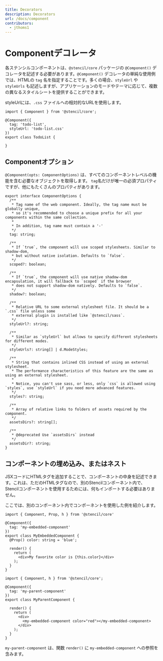 ```yaml
---
title: Decorators
description: Decorators
url: /docs/component
contributors:
  - jthoms1
---
```


# Componentデコレータ

各ステンシルコンポーネントは、`@stencil/core` パッケージの `@Component()` デコレータを記述する必要があります。`@Component()` デコレータの単純な使用例では、HTMLの `tag` 名を指定することです。多くの場合、`styleUrl` や `styleUrls` も記述しますが、アプリケーションのモードやテーマに応じて、複数の異なるスタイルシートを提供することができます。

styleUrlには、`.css` ファイルへの相対的なURLを使用します。

```tsx
import { Component } from '@stencil/core';

@Component({
  tag: 'todo-list',
  styleUrl: 'todo-list.css'
})
export class TodoList {

}
```

## Componentオプション

`@Component(opts: ComponentOptions)` は、すべてのコンポーネントレベルの機能を含む必要なオブジェクトを取得します。
`tag`名だけが唯一の必須プロパティですが、他にもたくさんのプロパティがあります。

```tsx
export interface ComponentOptions {
  /**
   * Tag name of the web component. Ideally, the tag name must be globally unique,
   * so it's recommended to choose a unique prefix for all your components within the same collection.
   *
   * In addition, tag name must contain a '-'
   */
  tag: string;

  /**
   * If `true`, the component will use scoped stylesheets. Similar to shadow-dom,
   * but without native isolation. Defaults to `false`.
   */
  scoped?: boolean;

  /**
   * If `true`, the component will use native shadow-dom encapsulation, it will fallback to `scoped` if the browser
   * does not support shadow-dom natively. Defaults to `false`.
   */
  shadow?: boolean;

  /**
   * Relative URL to some external stylesheet file. It should be a `.css` file unless some
   * external plugin is installed like `@stencil/sass`.
   */
  styleUrl?: string;

  /**
   * Similar as `styleUrl` but allows to specify different stylesheets for different modes.
   */
  styleUrls?: string[] | d.ModeStyles;

  /**
   * String that contains inlined CSS instead of using an external stylesheet.
   * The performance characteristics of this feature are the same as using an external stylesheet.
   *
   * Notice, you can't use sass, or less, only `css` is allowed using `styles`, use `styleUrl` if you need more advanced features.
   */
  styles?: string;

  /**
   * Array of relative links to folders of assets required by the component.
   */
  assetsDirs?: string[];

  /**
   * @deprecated Use `assetsDirs` instead
   */
  assetsDir?: string;
}
```


## コンポーネントの埋め込み、またはネスト

JSXコードにHTMLタグを追加することで、コンポーネントの中身を記述できます。これは、ただのHTMLタグなので、別のStencilコンポーネント内で、Stencilコンポーネントを使用するためには、何もインポートする必要はありません。

ここでは、別のコンポーネント内でコンポーネントを使用した例を紹介します。

```tsx
import { Component, Prop, h } from '@stencil/core'

@Component({
  tag: 'my-embedded-component'
})
export class MyEmbeddedComponent {
  @Prop() color: string = 'blue';

  render() {
    return (
      <div>My favorite color is {this.color}</div>
    );
  }
}
```

```tsx
import { Component, h } from '@stencil/core';

@Component({
  tag: 'my-parent-component'
})
export class MyParentComponent {

  render() {
    return (
      <div>
        <my-embedded-component color="red"></my-embedded-component>
      </div>
    );
  }
}
```

`my-parent-component` は、関数 `render()` に `my-embedded-component` への参照を含みます。
